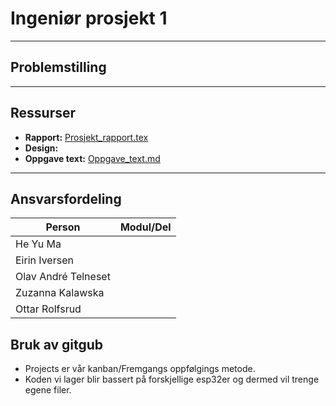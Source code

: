 # Ingeniør prosjekt 1

----------------------

## Problemstilling


-----------------

## Ressurser

- **Rapport:** [ Prosjekt_rapport.tex](https://www.overleaf.com/3524624722xnnfcykfcyht#74726a)
- **Design:**
- **Oppgave text:** [ Oppgave_text.md](https://github.com/ElektroMannen/Ingenior-prosjekt-1/blob/main/Oppgave_text.md)

------------------

## Ansvarsfordeling
|**Person**|**Modul/Del**|
|------------|---------:|
|He Yu Ma|              |
|Eirin Iversen|         | 
|Olav André Telneset|   |
|Zuzanna Kalawska|      |
|Ottar Rolfsrud|        |

## Bruk av gitgub
- Projects er vår kanban/Fremgangs oppfølgings metode.
- Koden vi lager blir bassert på forskjellige esp32er og dermed vil trenge egene filer.

